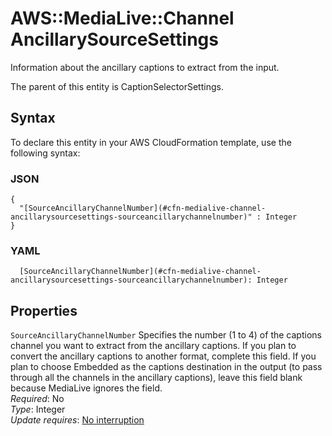 # AWS::MediaLive::Channel AncillarySourceSettings<a name="aws-properties-medialive-channel-ancillarysourcesettings"></a>

Information about the ancillary captions to extract from the input\.

The parent of this entity is CaptionSelectorSettings\.

## Syntax<a name="aws-properties-medialive-channel-ancillarysourcesettings-syntax"></a>

To declare this entity in your AWS CloudFormation template, use the following syntax:

### JSON<a name="aws-properties-medialive-channel-ancillarysourcesettings-syntax.json"></a>

```
{
  "[SourceAncillaryChannelNumber](#cfn-medialive-channel-ancillarysourcesettings-sourceancillarychannelnumber)" : Integer
}
```

### YAML<a name="aws-properties-medialive-channel-ancillarysourcesettings-syntax.yaml"></a>

```
  [SourceAncillaryChannelNumber](#cfn-medialive-channel-ancillarysourcesettings-sourceancillarychannelnumber): Integer
```

## Properties<a name="aws-properties-medialive-channel-ancillarysourcesettings-properties"></a>

`SourceAncillaryChannelNumber`  <a name="cfn-medialive-channel-ancillarysourcesettings-sourceancillarychannelnumber"></a>
Specifies the number \(1 to 4\) of the captions channel you want to extract from the ancillary captions\. If you plan to convert the ancillary captions to another format, complete this field\. If you plan to choose Embedded as the captions destination in the output \(to pass through all the channels in the ancillary captions\), leave this field blank because MediaLive ignores the field\.  
*Required*: No  
*Type*: Integer  
*Update requires*: [No interruption](https://docs.aws.amazon.com/AWSCloudFormation/latest/UserGuide/using-cfn-updating-stacks-update-behaviors.html#update-no-interrupt)